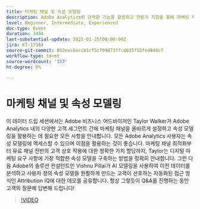 ```yaml
---
title: 마케팅 채널 및 속성 모델링
description: Adobe Analytics의 강력한 기능을 활용하고 전문가 지침을 통해 마케팅 채널을 설정하고 속성 모델링을 활용합니다
level: Beginner, Intermediate, Experienced
doc-type: Event
duration: 3494
last-substantial-update: 2025-01-25T00:00:00Z
jira: KT-17164
source-git-commit: 852eec6eccb1cf5cf99d73ffcd635f55fed846cf
workflow-type: tm+mt
source-wordcount: '153'
ht-degree: 0%

---
```



# 마케팅 채널 및 속성 모델링

이 데이터 드립 세션에서는 Adobe 비즈니스 어드바이저인 Taylor Walker가 Adobe Analytics 내의 다양한 고객 세그먼트 간에 마케팅 채널을 올바르게 설정하고 속성 모델링을 활용하는 데 필요한 모든 사항을 안내합니다. 모든 Adobe Analytics 사용자는 속성 모델링에 액세스할 수 있으며 이점을 활용하는 것이 좋습니다. 마케팅 채널 최적화부터 유료 채널 전반의 고객 상호 작용에 대한 정확한 가치 할당까지, Taylor는 디지털 마케팅 요구 사항에 가장 적합한 속성 모델을 구축하는 방법을 정확히 안내합니다. 그런 다음 Adobe의 솔루션 컨설턴트인 Vishnu Pillai가 AI 모델링을 사용하여 이전 데이터를 분석하고 사용자 정의 속성 모델을 원활하게 만드는 고객이 선호하는 자동화된 접근 방식인 Attribution IQ에 대한 데모를 공유합니다. 항상 그렇듯이 Q&amp;A를 진행하는 동안 고객의 질문에 답변해 드립니다!

>[!VIDEO](https://video.tv.adobe.com/v/3443020/?learn=on&enablevpops)
